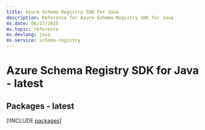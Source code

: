 ```yaml
---
title: Azure Schema Registry SDK for Java
description: Reference for Azure Schema Registry SDK for Java
ms.date: 06/27/2025
ms.topic: reference
ms.devlang: java
ms.service: schema-registry
---
```

# Azure Schema Registry SDK for Java - latest
## Packages - latest
[!INCLUDE [packages](schema-registry-index.md)]